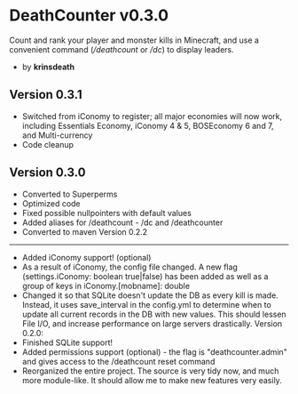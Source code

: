 DeathCounter v0.3.0
===
Count and rank your player and monster kills in Minecraft, and use a convenient command (*/deathcount* or */dc*) to display leaders.

*   by **krinsdeath**

Version 0.3.1
---
*   Switched from iConomy to register; all major economies will now work, including Essentials Economy, iConomy 4 & 5, BOSEconomy 6 and 7, and Multi-currency
*   Code cleanup

Version 0.3.0
---
*   Converted to Superperms
*   Optimized code
*   Fixed possible nullpointers with default values
*   Added aliases for /deathcount - /dc and /deathcounter
*   Converted to maven
Version 0.2.2
---
*   Added iConomy support! (optional)
*   As a result of iConomy, the config file changed. A new flag (settings.iConomy: boolean true|false) has been added as well as a group of keys in iConomy.[mobname]: double
*   Changed it so that SQLite doesn't update the DB as every kill is made. Instead, it uses save_interval in the config.yml to determine when to update all current records in the DB with new values. This should lessen File I/O, and increase performance on large servers drastically.
Version 0.2.0:
*   Finished SQLite support!
*   Added permissions support (optional) - the flag is "deathcounter.admin" and gives access to the /deathcount reset command
*    Reorganized the entire project. The source is very tidy now, and much more module-like. It should allow me to make new features very easily.

